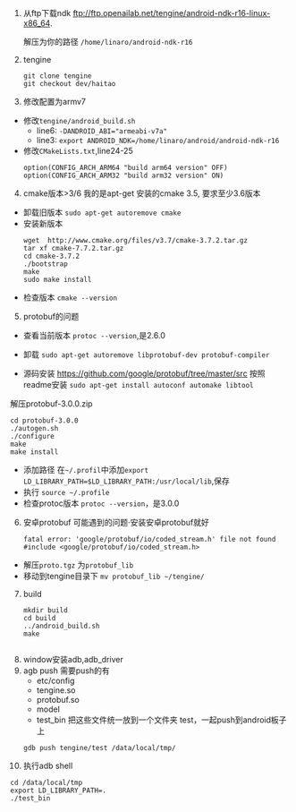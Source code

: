 
1. 从ftp下载ndk
   ftp://ftp.openailab.net/tengine/android-ndk-r16-linux-x86_64.
   
   解压为你的路径
   `/home/linaro/android-ndk-r16`

2. tengine
    
   ```
   git clone tengine
   git checkout dev/haitao
   ```
3. 修改配置为armv7
  - 修改`tengine/android_build.sh`
    - line6:    `-DANDROID_ABI="armeabi-v7a"`
    - line3: `export ANDROID_NDK=/home/linaro/android/android-ndk-r16`
  - 修改`CMakeLists.txt`,line24-25
    ```
    option(CONFIG_ARCH_ARM64 "build arm64 version" OFF)
    option(CONFIG_ARCH_ARM32 "build arm32 version" ON)
    ```


4. cmake版本>3/6
  我的是apt-get 安装的cmake 3.5, 要求至少3.6版本
  - 卸载旧版本 `sudo apt-get autoremove cmake`
  - 安装新版本
    ```
    wget  http://www.cmake.org/files/v3.7/cmake-3.7.2.tar.gz
    tar xf cmake-7.7.2.tar.gz
    cd cmake-3.7.2
    ./bootstrap
    make
    sudo make install
    ```
  - 检查版本 `cmake --version`

5. protobuf的问题
  - 查看当前版本 `protoc --version`,是2.6.0

  - 卸载
  `sudo apt-get autoremove libprotobuf-dev protobuf-compiler`
  
  - 源码安装
  https://github.com/google/protobuf/tree/master/src
  按照readme安装 `sudo apt-get install autoconf automake libtool`

  解压protobuf-3.0.0.zip
  ```
  cd protobuf-3.0.0
  ./autogen.sh
  ./configure
  make
  make install
  ```
  - 添加路径
  在`~/.profil`中添加`export LD_LIBRARY_PATH=$LD_LIBRARY_PATH:/usr/local/lib`,保存
  - 执行 `source ~/.profile`
  - 检查protoc版本 `protoc --version`，是3.0.0
  

6. 安卓protobuf
  可能遇到的问题·安装安卓protobuf就好
      ```
    fatal error: 'google/protobuf/io/coded_stream.h' file not found
    #include <google/protobuf/io/coded_stream.h>
    ```
  - 解压`proto.tgz` 为`protobuf_lib`
  - 移动到tengine目录下 `mv protobuf_lib ~/tengine/`



7. build
   ```
   mkdir build
   cd build
   ../android_build.sh
   make
  
8. window安装adb,adb_driver
9. agb push
   需要push的有
   - etc/config
   - tengine.so
   - protobuf.so
   - model
   - test_bin
   把这些文件统一放到一个文件夹 test，一起push到android板子上
   ```
   gdb push tengine/test /data/local/tmp/
   ```
10. 执行adb shell
   ```
   cd /data/local/tmp
   export LD_LIBRARY_PATH=.
   ./test_bin 
   ```